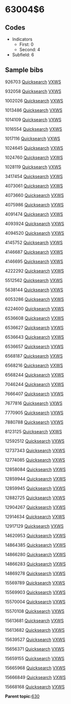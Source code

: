 # 63004$6

## Codes

-   Indicators
    -   First: 0
    -   Second: 4
-   Subfield: 6

## Sample bibs

926703 [Quicksearch](https://search.library.yale.edu/catalog/926703) [VXWS](http://prodorbis.library.yale.edu:7014/vxws/GetHoldingsService?bibId=926703)

932058 [Quicksearch](https://search.library.yale.edu/catalog/932058) [VXWS](http://prodorbis.library.yale.edu:7014/vxws/GetHoldingsService?bibId=932058)

1002026 [Quicksearch](https://search.library.yale.edu/catalog/1002026) [VXWS](http://prodorbis.library.yale.edu:7014/vxws/GetHoldingsService?bibId=1002026)

1013486 [Quicksearch](https://search.library.yale.edu/catalog/1013486) [VXWS](http://prodorbis.library.yale.edu:7014/vxws/GetHoldingsService?bibId=1013486)

1014109 [Quicksearch](https://search.library.yale.edu/catalog/1014109) [VXWS](http://prodorbis.library.yale.edu:7014/vxws/GetHoldingsService?bibId=1014109)

1016554 [Quicksearch](https://search.library.yale.edu/catalog/1016554) [VXWS](http://prodorbis.library.yale.edu:7014/vxws/GetHoldingsService?bibId=1016554)

1017116 [Quicksearch](https://search.library.yale.edu/catalog/1017116) [VXWS](http://prodorbis.library.yale.edu:7014/vxws/GetHoldingsService?bibId=1017116)

1024645 [Quicksearch](https://search.library.yale.edu/catalog/1024645) [VXWS](http://prodorbis.library.yale.edu:7014/vxws/GetHoldingsService?bibId=1024645)

1024760 [Quicksearch](https://search.library.yale.edu/catalog/1024760) [VXWS](http://prodorbis.library.yale.edu:7014/vxws/GetHoldingsService?bibId=1024760)

1028119 [Quicksearch](https://search.library.yale.edu/catalog/1028119) [VXWS](http://prodorbis.library.yale.edu:7014/vxws/GetHoldingsService?bibId=1028119)

3417454 [Quicksearch](https://search.library.yale.edu/catalog/3417454) [VXWS](http://prodorbis.library.yale.edu:7014/vxws/GetHoldingsService?bibId=3417454)

4073061 [Quicksearch](https://search.library.yale.edu/catalog/4073061) [VXWS](http://prodorbis.library.yale.edu:7014/vxws/GetHoldingsService?bibId=4073061)

4073660 [Quicksearch](https://search.library.yale.edu/catalog/4073660) [VXWS](http://prodorbis.library.yale.edu:7014/vxws/GetHoldingsService?bibId=4073660)

4075986 [Quicksearch](https://search.library.yale.edu/catalog/4075986) [VXWS](http://prodorbis.library.yale.edu:7014/vxws/GetHoldingsService?bibId=4075986)

4091474 [Quicksearch](https://search.library.yale.edu/catalog/4091474) [VXWS](http://prodorbis.library.yale.edu:7014/vxws/GetHoldingsService?bibId=4091474)

4093924 [Quicksearch](https://search.library.yale.edu/catalog/4093924) [VXWS](http://prodorbis.library.yale.edu:7014/vxws/GetHoldingsService?bibId=4093924)

4094520 [Quicksearch](https://search.library.yale.edu/catalog/4094520) [VXWS](http://prodorbis.library.yale.edu:7014/vxws/GetHoldingsService?bibId=4094520)

4145752 [Quicksearch](https://search.library.yale.edu/catalog/4145752) [VXWS](http://prodorbis.library.yale.edu:7014/vxws/GetHoldingsService?bibId=4145752)

4146687 [Quicksearch](https://search.library.yale.edu/catalog/4146687) [VXWS](http://prodorbis.library.yale.edu:7014/vxws/GetHoldingsService?bibId=4146687)

4146695 [Quicksearch](https://search.library.yale.edu/catalog/4146695) [VXWS](http://prodorbis.library.yale.edu:7014/vxws/GetHoldingsService?bibId=4146695)

4222292 [Quicksearch](https://search.library.yale.edu/catalog/4222292) [VXWS](http://prodorbis.library.yale.edu:7014/vxws/GetHoldingsService?bibId=4222292)

5512562 [Quicksearch](https://search.library.yale.edu/catalog/5512562) [VXWS](http://prodorbis.library.yale.edu:7014/vxws/GetHoldingsService?bibId=5512562)

5638144 [Quicksearch](https://search.library.yale.edu/catalog/5638144) [VXWS](http://prodorbis.library.yale.edu:7014/vxws/GetHoldingsService?bibId=5638144)

6053286 [Quicksearch](https://search.library.yale.edu/catalog/6053286) [VXWS](http://prodorbis.library.yale.edu:7014/vxws/GetHoldingsService?bibId=6053286)

6224600 [Quicksearch](https://search.library.yale.edu/catalog/6224600) [VXWS](http://prodorbis.library.yale.edu:7014/vxws/GetHoldingsService?bibId=6224600)

6536608 [Quicksearch](https://search.library.yale.edu/catalog/6536608) [VXWS](http://prodorbis.library.yale.edu:7014/vxws/GetHoldingsService?bibId=6536608)

6536627 [Quicksearch](https://search.library.yale.edu/catalog/6536627) [VXWS](http://prodorbis.library.yale.edu:7014/vxws/GetHoldingsService?bibId=6536627)

6536643 [Quicksearch](https://search.library.yale.edu/catalog/6536643) [VXWS](http://prodorbis.library.yale.edu:7014/vxws/GetHoldingsService?bibId=6536643)

6536657 [Quicksearch](https://search.library.yale.edu/catalog/6536657) [VXWS](http://prodorbis.library.yale.edu:7014/vxws/GetHoldingsService?bibId=6536657)

6568187 [Quicksearch](https://search.library.yale.edu/catalog/6568187) [VXWS](http://prodorbis.library.yale.edu:7014/vxws/GetHoldingsService?bibId=6568187)

6568216 [Quicksearch](https://search.library.yale.edu/catalog/6568216) [VXWS](http://prodorbis.library.yale.edu:7014/vxws/GetHoldingsService?bibId=6568216)

6568244 [Quicksearch](https://search.library.yale.edu/catalog/6568244) [VXWS](http://prodorbis.library.yale.edu:7014/vxws/GetHoldingsService?bibId=6568244)

7046244 [Quicksearch](https://search.library.yale.edu/catalog/7046244) [VXWS](http://prodorbis.library.yale.edu:7014/vxws/GetHoldingsService?bibId=7046244)

7666407 [Quicksearch](https://search.library.yale.edu/catalog/7666407) [VXWS](http://prodorbis.library.yale.edu:7014/vxws/GetHoldingsService?bibId=7666407)

7677816 [Quicksearch](https://search.library.yale.edu/catalog/7677816) [VXWS](http://prodorbis.library.yale.edu:7014/vxws/GetHoldingsService?bibId=7677816)

7770905 [Quicksearch](https://search.library.yale.edu/catalog/7770905) [VXWS](http://prodorbis.library.yale.edu:7014/vxws/GetHoldingsService?bibId=7770905)

7880788 [Quicksearch](https://search.library.yale.edu/catalog/7880788) [VXWS](http://prodorbis.library.yale.edu:7014/vxws/GetHoldingsService?bibId=7880788)

8123125 [Quicksearch](https://search.library.yale.edu/catalog/8123125) [VXWS](http://prodorbis.library.yale.edu:7014/vxws/GetHoldingsService?bibId=8123125)

12592512 [Quicksearch](https://search.library.yale.edu/catalog/12592512) [VXWS](http://prodorbis.library.yale.edu:7014/vxws/GetHoldingsService?bibId=12592512)

12737343 [Quicksearch](https://search.library.yale.edu/catalog/12737343) [VXWS](http://prodorbis.library.yale.edu:7014/vxws/GetHoldingsService?bibId=12737343)

12774085 [Quicksearch](https://search.library.yale.edu/catalog/12774085) [VXWS](http://prodorbis.library.yale.edu:7014/vxws/GetHoldingsService?bibId=12774085)

12858084 [Quicksearch](https://search.library.yale.edu/catalog/12858084) [VXWS](http://prodorbis.library.yale.edu:7014/vxws/GetHoldingsService?bibId=12858084)

12859944 [Quicksearch](https://search.library.yale.edu/catalog/12859944) [VXWS](http://prodorbis.library.yale.edu:7014/vxws/GetHoldingsService?bibId=12859944)

12859945 [Quicksearch](https://search.library.yale.edu/catalog/12859945) [VXWS](http://prodorbis.library.yale.edu:7014/vxws/GetHoldingsService?bibId=12859945)

12882725 [Quicksearch](https://search.library.yale.edu/catalog/12882725) [VXWS](http://prodorbis.library.yale.edu:7014/vxws/GetHoldingsService?bibId=12882725)

12904267 [Quicksearch](https://search.library.yale.edu/catalog/12904267) [VXWS](http://prodorbis.library.yale.edu:7014/vxws/GetHoldingsService?bibId=12904267)

12914634 [Quicksearch](https://search.library.yale.edu/catalog/12914634) [VXWS](http://prodorbis.library.yale.edu:7014/vxws/GetHoldingsService?bibId=12914634)

12917129 [Quicksearch](https://search.library.yale.edu/catalog/12917129) [VXWS](http://prodorbis.library.yale.edu:7014/vxws/GetHoldingsService?bibId=12917129)

14620953 [Quicksearch](https://search.library.yale.edu/catalog/14620953) [VXWS](http://prodorbis.library.yale.edu:7014/vxws/GetHoldingsService?bibId=14620953)

14864385 [Quicksearch](https://search.library.yale.edu/catalog/14864385) [VXWS](http://prodorbis.library.yale.edu:7014/vxws/GetHoldingsService?bibId=14864385)

14866280 [Quicksearch](https://search.library.yale.edu/catalog/14866280) [VXWS](http://prodorbis.library.yale.edu:7014/vxws/GetHoldingsService?bibId=14866280)

14866283 [Quicksearch](https://search.library.yale.edu/catalog/14866283) [VXWS](http://prodorbis.library.yale.edu:7014/vxws/GetHoldingsService?bibId=14866283)

14869278 [Quicksearch](https://search.library.yale.edu/catalog/14869278) [VXWS](http://prodorbis.library.yale.edu:7014/vxws/GetHoldingsService?bibId=14869278)

15569789 [Quicksearch](https://search.library.yale.edu/catalog/15569789) [VXWS](http://prodorbis.library.yale.edu:7014/vxws/GetHoldingsService?bibId=15569789)

15569903 [Quicksearch](https://search.library.yale.edu/catalog/15569903) [VXWS](http://prodorbis.library.yale.edu:7014/vxws/GetHoldingsService?bibId=15569903)

15570004 [Quicksearch](https://search.library.yale.edu/catalog/15570004) [VXWS](http://prodorbis.library.yale.edu:7014/vxws/GetHoldingsService?bibId=15570004)

15570108 [Quicksearch](https://search.library.yale.edu/catalog/15570108) [VXWS](http://prodorbis.library.yale.edu:7014/vxws/GetHoldingsService?bibId=15570108)

15613681 [Quicksearch](https://search.library.yale.edu/catalog/15613681) [VXWS](http://prodorbis.library.yale.edu:7014/vxws/GetHoldingsService?bibId=15613681)

15613682 [Quicksearch](https://search.library.yale.edu/catalog/15613682) [VXWS](http://prodorbis.library.yale.edu:7014/vxws/GetHoldingsService?bibId=15613682)

15639527 [Quicksearch](https://search.library.yale.edu/catalog/15639527) [VXWS](http://prodorbis.library.yale.edu:7014/vxws/GetHoldingsService?bibId=15639527)

15656371 [Quicksearch](https://search.library.yale.edu/catalog/15656371) [VXWS](http://prodorbis.library.yale.edu:7014/vxws/GetHoldingsService?bibId=15656371)

15659155 [Quicksearch](https://search.library.yale.edu/catalog/15659155) [VXWS](http://prodorbis.library.yale.edu:7014/vxws/GetHoldingsService?bibId=15659155)

15665968 [Quicksearch](https://search.library.yale.edu/catalog/15665968) [VXWS](http://prodorbis.library.yale.edu:7014/vxws/GetHoldingsService?bibId=15665968)

15666849 [Quicksearch](https://search.library.yale.edu/catalog/15666849) [VXWS](http://prodorbis.library.yale.edu:7014/vxws/GetHoldingsService?bibId=15666849)

15668168 [Quicksearch](https://search.library.yale.edu/catalog/15668168) [VXWS](http://prodorbis.library.yale.edu:7014/vxws/GetHoldingsService?bibId=15668168)

**Parent topic:**[630](../../tags/630/630.md)

